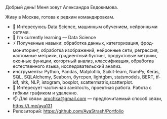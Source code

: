 Добрый день!
Меня зовут Александра Евдокимова. 

Живу в Москве, готова к редким командировкам. 

- 👀 Интересуюсь Data Science, машинным обучением, нейронными сетями.
- 🌱 I’m currently learning  — Data Scienсe
- ⚡ Полученные навыки: обработка данных, категоризация,  фрод-мониторинг, обработка изображений, нейронные сети, регрессия, кастомные метрики, градиентный бустинг, продуктовые метрики, оконные функции, когортный анализ, классификация, обработка естественного языка, исследовательский анализ.
- инструменты: Python, Pandas, Matplotlib, Scikit-learn, NumPy, Keras, SQL, SQLAlchemy, Seaborn, бутсреп, lightgbm, statsmodels, BERT, tf-idf, nltk, NLP,  istogram, boxplot, scattermatrix,scatterplot.
- 💞️ Интересует частичная занятость, проектная работа. Работа с гибким графиком и удаленно.
- 📫 Для связи: arochka@gmail.com — предпочитаемый способ связи, https://t.me/aya131
- Репозиторий: https://github.com/AyaStrash/Portfolio


<!---
AyaStrash/AyaStrash is a ✨ special ✨ repository because its `README.md` (this file) appears on your GitHub profile.
You can click the Preview link to take a look at your changes.
--->
